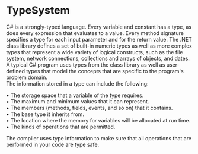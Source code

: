 # TypeSystem

C# is a strongly-typed language. Every variable and constant has a type, as does every expression that evaluates to a value. Every method signature specifies a type for each input parameter and for the return value. The .NET class library defines a set of built-in numeric types as well as more complex types that represent a wide variety of logical constructs, such as the file system, network connections, collections and arrays of objects, and dates. A typical C# program uses types from the class library as well as user-defined types that model the concepts that are specific to the program's problem domain.</br>
The information stored in a type can include the following:</br>

•	The storage space that a variable of the type requires. </br>
•	The maximum and minimum values that it can represent.</br>
•	The members (methods, fields, events, and so on) that it contains.</br>
•	The base type it inherits from.</br>
•	The location where the memory for variables will be allocated at run time.</br>
•	The kinds of operations that are permitted.</br>

The compiler uses type information to make sure that all operations that are performed in your code are type safe.
